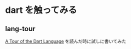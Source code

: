 # dart を触ってみる

## lang-tour

[A Tour of the Dart Language](https://www.dartlang.org/guides/language/language-tour) を読んだ時に試しに書いてみた
